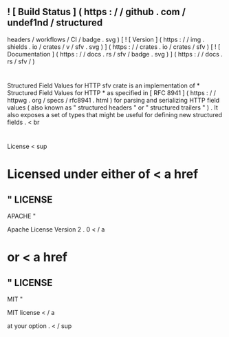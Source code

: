 !
[
Build
Status
]
(
https
:
/
/
github
.
com
/
undef1nd
/
structured
-
headers
/
workflows
/
CI
/
badge
.
svg
)
[
!
[
Version
]
(
https
:
/
/
img
.
shields
.
io
/
crates
/
v
/
sfv
.
svg
)
]
(
https
:
/
/
crates
.
io
/
crates
/
sfv
)
[
!
[
Documentation
]
(
https
:
/
/
docs
.
rs
/
sfv
/
badge
.
svg
)
]
(
https
:
/
/
docs
.
rs
/
sfv
/
)
#
Structured
Field
Values
for
HTTP
sfv
crate
is
an
implementation
of
*
Structured
Field
Values
for
HTTP
*
as
specified
in
[
RFC
8941
]
(
https
:
/
/
httpwg
.
org
/
specs
/
rfc8941
.
html
)
for
parsing
and
serializing
HTTP
field
values
(
also
known
as
"
structured
headers
"
or
"
structured
trailers
"
)
.
It
also
exposes
a
set
of
types
that
might
be
useful
for
defining
new
structured
fields
.
<
br
>
#
#
#
#
License
<
sup
>
Licensed
under
either
of
<
a
href
=
"
LICENSE
-
APACHE
"
>
Apache
License
Version
2
.
0
<
/
a
>
or
<
a
href
=
"
LICENSE
-
MIT
"
>
MIT
license
<
/
a
>
at
your
option
.
<
/
sup
>
